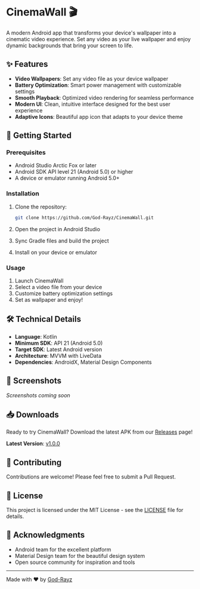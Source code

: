 # CinemaWall 🎬

A modern Android app that transforms your device's wallpaper into a cinematic video experience. Set any video as your live wallpaper and enjoy dynamic backgrounds that bring your screen to life.

## ✨ Features

- **Video Wallpapers**: Set any video file as your device wallpaper
- **Battery Optimization**: Smart power management with customizable settings
- **Smooth Playback**: Optimized video rendering for seamless performance
- **Modern UI**: Clean, intuitive interface designed for the best user experience
- **Adaptive Icons**: Beautiful app icon that adapts to your device theme

## 🚀 Getting Started

### Prerequisites

- Android Studio Arctic Fox or later
- Android SDK API level 21 (Android 5.0) or higher
- A device or emulator running Android 5.0+

### Installation

1. Clone the repository:
   ```bash
   git clone https://github.com/God-Rayz/CinemaWall.git
   ```

2. Open the project in Android Studio

3. Sync Gradle files and build the project

4. Install on your device or emulator

### Usage

1. Launch CinemaWall
2. Select a video file from your device
3. Customize battery optimization settings
4. Set as wallpaper and enjoy!

## 🛠️ Technical Details

- **Language**: Kotlin
- **Minimum SDK**: API 21 (Android 5.0)
- **Target SDK**: Latest Android version
- **Architecture**: MVVM with LiveData
- **Dependencies**: AndroidX, Material Design Components

## 📱 Screenshots

*Screenshots coming soon*

## 📥 Downloads

Ready to try CinemaWall? Download the latest APK from our [Releases](https://github.com/God-Rayz/CinemaWall/releases) page!

**Latest Version**: [v1.0.0](https://github.com/God-Rayz/CinemaWall/releases/latest)

## 🤝 Contributing

Contributions are welcome! Please feel free to submit a Pull Request.

## 📄 License

This project is licensed under the MIT License - see the [LICENSE](LICENSE) file for details.

## 🙏 Acknowledgments

- Android team for the excellent platform
- Material Design team for the beautiful design system
- Open source community for inspiration and tools

---

Made with ❤️ by [God-Rayz](https://github.com/God-Rayz)
